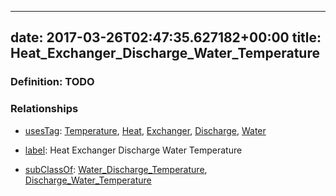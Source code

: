 
---
date: 2017-03-26T02:47:35.627182+00:00
title: Heat_Exchanger_Discharge_Water_Temperature
---
### Definition: TODO

### Relationships

* [usesTag](https://brickschema.org/schema/1.0/BrickFrame#usesTag): [Temperature](https://brickschema.org/schema/1.0/BrickTag#Temperature), [Heat](https://brickschema.org/schema/1.0/BrickTag#Heat), [Exchanger](https://brickschema.org/schema/1.0/BrickTag#Exchanger), [Discharge](https://brickschema.org/schema/1.0/BrickTag#Discharge), [Water](https://brickschema.org/schema/1.0/BrickTag#Water)

* [label](http://www.w3.org/2000/01/rdf-schema#label): Heat Exchanger Discharge Water Temperature

* [subClassOf](http://www.w3.org/2000/01/rdf-schema#subClassOf): [Water_Discharge_Temperature](https://brickschema.org/schema/1.0/Brick#Water_Discharge_Temperature), [Discharge_Water_Temperature](https://brickschema.org/schema/1.0/Brick#Discharge_Water_Temperature)
